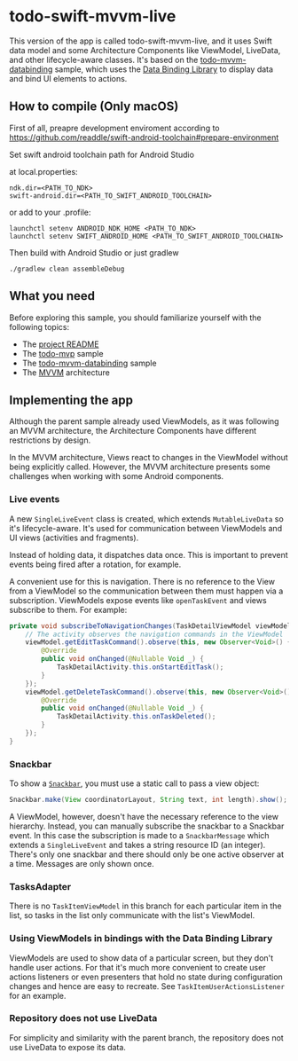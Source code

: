 # todo-swift-mvvm-live

This version of the app is called todo-swift-mvvm-live, and it uses Swift data model and some Architecture Components like ViewModel, LiveData, and other lifecycle-aware classes. It's based on the [todo-mvvm-databinding](https://github.com/googlesamples/android-architecture/tree/todo-mvvm-databinding/) sample, which uses the [Data Binding Library](http://developer.android.com/tools/data-binding/guide.html#data_objects) to display data and bind UI elements to actions.

## How to compile (Only macOS)

First of all, preapre development enviroment according to https://github.com/readdle/swift-android-toolchain#prepare-environment

Set swift android toolchain path for Android Studio

at local.properties:
```
ndk.dir=<PATH_TO_NDK>
swift-android.dir=<PATH_TO_SWIFT_ANDROID_TOOLCHAIN>
```

or add to your .profile:
```
launchctl setenv ANDROID_NDK_HOME <PATH_TO_NDK>
launchctl setenv SWIFT_ANDROID_HOME <PATH_TO_SWIFT_ANDROID_TOOLCHAIN>
```

Then build with Android Studio or just gradlew

```
./gradlew clean assembleDebug
```

## What you need

Before exploring this sample, you should familiarize yourself with the following topics:

* The [project README](https://github.com/googlesamples/android-architecture/tree/master)
* The [todo-mvp](https://github.com/googlesamples/android-architecture/tree/todo-mvp) sample
* The [todo-mvvm-databinding](https://github.com/googlesamples/android-architecture/tree/todo-mvvm-databinding) sample
* The [MVVM](https://en.wikipedia.org/wiki/Model%E2%80%93view%E2%80%93viewmodel) architecture

## Implementing the app

Although the parent sample already used ViewModels, as it was following an MVVM architecture, the Architecture Components have different restrictions by design.

In the MVVM architecture, Views react to changes in the ViewModel without being explicitly called. However, the MVVM architecture presents some challenges when working with some Android components. 

### Live events

A new `SingleLiveEvent` class is created, which extends `MutableLiveData` so it's lifecycle-aware. It's used for communication between ViewModels and UI views (activities and fragments).

Instead of holding data, it dispatches data once. This is important to prevent events being fired after a rotation, for example.

A convenient use for this is navigation. There is no reference to the View from a ViewModel so the communication between them must happen via a subscription. ViewModels expose
events like `openTaskEvent` and views subscribe to them. For example:

```java
private void subscribeToNavigationChanges(TaskDetailViewModel viewModel) {
    // The activity observes the navigation commands in the ViewModel
    viewModel.getEditTaskCommand().observe(this, new Observer<Void>() {
        @Override
        public void onChanged(@Nullable Void _) {
            TaskDetailActivity.this.onStartEditTask();
        }
    });
    viewModel.getDeleteTaskCommand().observe(this, new Observer<Void>() {
        @Override
        public void onChanged(@Nullable Void _) {
            TaskDetailActivity.this.onTaskDeleted();
        }
    });
}
```

### Snackbar

To show a [`Snackbar`](https://developer.android.com/reference/android/support/design/widget/Snackbar.html), you must use a static call to pass a view object:

```java
Snackbar.make(View coordinatorLayout, String text, int length).show();
```

A ViewModel, however, doesn't have the necessary reference to the view hierarchy. Instead, you can manually subscribe the snackbar to a Snackbar event. In this case the subscription
is made to a `SnackbarMessage` which extends a `SingleLiveEvent` and takes a string resource ID (an integer). There's only one snackbar and there should only be one active observer
at a time. Messages are only shown once.

### TasksAdapter
There is no `TaskItemViewModel` in this branch for each particular item in the list, so tasks in the list only communicate with the list's ViewModel.

### Using ViewModels in bindings with the Data Binding Library
ViewModels are used to show data of a particular screen, but they don't handle user actions. For that it's much more convenient to create user actions listeners or even presenters
that hold no state during configuration changes and hence are easy to recreate. See `TaskItemUserActionsListener` for an example.

### Repository does not use LiveData
For simplicity and similarity with the parent branch, the repository does not use LiveData to expose its data.
